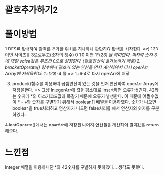# 괄호추가하기2

# 풀이방법

1.DFS로 탐색하여 괄호를 추가할 위치를 하나하나 판단하여 탐색을 시작한다.
ex) 1*2*3 이면 사이즈를 3으로두고(숫자의 갯수) 0 1 0 이면 1*(2*3) 을 의미한다. 마지막 숫자 3에 대한 value값은 무조건 0으로 설정한다. (괄호연산이 불가능하기 때문)
2. bracketOperate() 함수에서 괄호가 있는 연산을 먼저 계산하여서 다시 operArr Array에 저장을한다. 1+(2*3)-4 를 => 1+6-4로 다시 operArr에 저장


3. product()함수를 이용하여 곱셈연산이 있는 것을 먼저 연산하여 operArr Array에 저장을한다.
=> 그냥 IntegerArr에 값을 평소대로 insert하면 오류가생긴다. 42라는 숫자가 *의 아스키코드값과 똑같기 때문에 오류가 발생한다. 이 때문에 어쩔수없이 * - +와 숫자를 구별하기 위해서
boolean[] 배열을 이용하였다. 숫자가 나오면 boolean을 true처리하고 연산자가 나오면 false처리를 해서 연산자와 숫자를 구분하였다.

4.lastOperate()에서는 oparArr에 저장된 나머지 연산들을 계산하여 결과값을 return 해준다.


# 느낀점

Integer 배열을 이용하니깐 *와 42숫자를 구별하지 못하였다... 생각도 못했다.